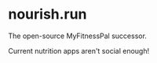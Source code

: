 # nourish.run
The open-source MyFitnessPal successor.

Current nutrition apps aren't social enough!
